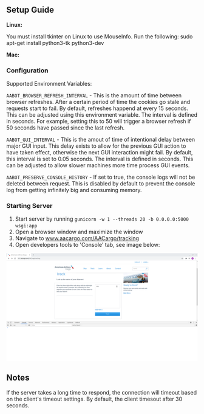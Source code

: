 ## Setup Guide ##

**Linux:**

You must install tkinter on Linux to use MouseInfo. Run the following: sudo apt-get install python3-tk python3-dev

**Mac:**


### Configuration ###

Supported Environment Variables:

`AABOT_BROWSER_REFRESH_INTERVAL` - This is the amount of time between browser refreshes. After a certain period
of time the cookies go stale and requests start to fail. By default, refreshes happend at every 15 seconds. This
can be adjusted using this environment variable. The interval is defined in seconds. For example, setting this
to 50 will trigger a browser refresh if 50 seconds have passed since the last refresh.

`AABOT_GUI_INTERVAL` - This is the amout of time of intentional delay between major GUI input. This delay exists
to allow for the previous GUI action to have taken effect, otherwise the next GUI interaction might fail. By default,
this interval is set to 0.05 seconds. The interval is defined in seconds. This can be adjusted to allow slower
machines more time process GUI events.

`AABOT_PRESERVE_CONSOLE_HISTORY` - If set to true, the console logs will not be deleted between request. This is
disabled by default to prevent the console log from getting infinitely big and consuming memory.

### Starting Server ###

1. Start server by running `gunicorn -w 1 --threads 20 -b 0.0.0.0:5000 wsgi:app`
2. Open a browser window and maximize the window
3. Navigate to www.aacargo.com/AACargo/tracking
4. Open developers tools to 'Console' tab, see image below:

![](docs/BrowserWindow.png)

## Notes ##

If the server takes a long time to respond, the connection will timeout based on the client's timeout settings.
By default, the client timesout after 30 seconds.
